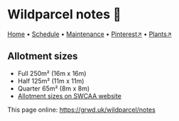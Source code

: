 # Wildparcel notes 📝

[Home](https://grwd.uk/wildparcel/) • [Schedule](https://grwd.uk/wildparcel/schedule) • [Maintenance](https://grwd.uk/wildparcel/management) • [Pinterest↗](https://pinterest.co.uk/NatureWorksGarden/wildparcel) • [Plants↗](https://bit.ly/wildparcel-plants)

## Allotment sizes

* Full 250m² (16m x 16m)
* Half 125m² (11m x 11m)
* Quarter 65m² (8m x 8m)
* [Allotment sizes on SWCAA website](https://www.swcaa.co.uk/associations/start-association/allotment-plot-sizes)

This page online: <https://grwd.uk/wildparcel/notes>
